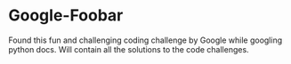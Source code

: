 # Google-Foobar
Found this fun and challenging coding challenge by Google while googling python docs. Will contain all the solutions to the code challenges.
